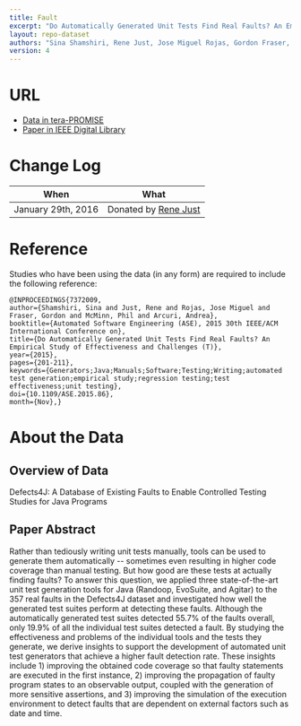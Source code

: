 ```yaml
---
title: Fault
excerpt: "Do Automatically Generated Unit Tests Find Real Faults? An Empirical Study of Effectiveness and Challenges"
layout: repo-dataset
authors: "Sina Shamshiri, Rene Just, Jose Miguel Rojas, Gordon Fraser, Phil McMinn, and Andrea Arcuri"
version: 4
---
```


# URL

* [Data in tera-PROMISE](https://terapromise.csc.ncsu.edu/!/#repo/view/head/other/other-defect/fault)
* [Paper in IEEE Digital Library](http://ieeexplore.ieee.org/xpl/articleDetails.jsp?arnumber=7372009&punumber%3D7371449%26filter%3DAND%28p_IS_Number%3A7371976%29%26pageNumber%3D2)

# Change Log

When | What
---- | ----
January 29th, 2016 | Donated by [Rene Just](mailto:rjust@cs.washington.edu)

# Reference

Studies who have been using the data (in any form) are required to include the following reference:

```
@INPROCEEDINGS{7372009,
author={Shamshiri, Sina and Just, Rene and Rojas, Jose Miguel and Fraser, Gordon and McMinn, Phil and Arcuri, Andrea},
booktitle={Automated Software Engineering (ASE), 2015 30th IEEE/ACM International Conference on},
title={Do Automatically Generated Unit Tests Find Real Faults? An Empirical Study of Effectiveness and Challenges (T)},
year={2015},
pages={201-211},
keywords={Generators;Java;Manuals;Software;Testing;Writing;automated test generation;empirical study;regression testing;test effectiveness;unit testing},
doi={10.1109/ASE.2015.86},
month={Nov},}
```

# About the Data

## Overview of Data

Defects4J: A Database of Existing Faults to
Enable Controlled Testing Studies for Java Programs

## Paper Abstract

Rather than tediously writing unit tests manually, tools can be used to generate them automatically -- sometimes even resulting in higher code coverage than manual testing. But how good are these tests at actually finding faults? To answer this question, we applied three state-of-the-art unit test generation tools for Java (Randoop, EvoSuite, and Agitar) to the 357 real faults in the Defects4J dataset and investigated how well the generated test suites perform at detecting these faults. Although the automatically generated test suites detected 55.7% of the faults overall, only 19.9% of all the individual test suites detected a fault. By studying the effectiveness and problems of the individual tools and the tests they generate, we derive insights to support the development of automated unit test generators that achieve a higher fault detection rate. These insights include 1) improving the obtained code coverage so that faulty statements are executed in the first instance, 2) improving the propagation of faulty program states to an observable output, coupled with the generation of more sensitive assertions, and 3) improving the simulation of the execution environment to detect faults that are dependent on external factors such as date and time.
